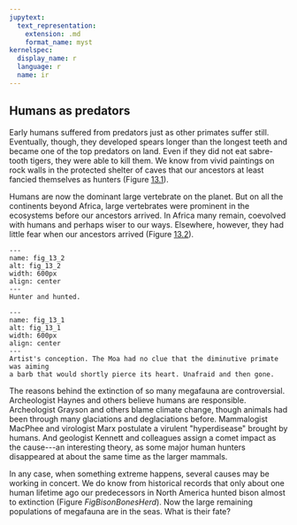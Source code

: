 ```yaml
---
jupytext:
  text_representation:
    extension: .md
    format_name: myst
kernelspec:
  display_name: r
  language: r
  name: ir
---
```


## Humans as predators

Early humans suffered from predators just as other primates suffer still.
Eventually, though, they developed spears longer than the longest teeth and
became one of the top predators on land. Even if they did not eat sabre-tooth
tigers, they were able to kill them. We know from vivid paintings on rock walls
in the protected shelter of caves that our ancestors at least fancied themselves
as hunters (Figure [13.1](fig_13_1)).

Humans are now the dominant large vertebrate on the planet. But on all the
continents beyond Africa, large vertebrates were prominent in the ecosystems
before our ancestors arrived. In Africa many remain, coevolved with humans and
perhaps wiser to our ways. Elsewhere, however, they had little fear when our
ancestors arrived (Figure [13.2](fig_13_2)).

```{figure} ../img/fairuse/.jpg
---
name: fig_13_2
alt: fig_13_2
width: 600px
align: center
---
Hunter and hunted.
```

```{figure} ../img/fairuse/HuntingMoa.jpg
---
name: fig_13_1
alt: fig_13_1
width: 600px
align: center
---
Artist's conception. The Moa had no clue that the diminutive primate was aiming
a barb that would shortly pierce its heart. Unafraid and then gone.
```




The reasons behind the extinction of so many megafauna are controversial.
Archeologist   Haynes and others believe humans are responsible.
Archeologist   Grayson and others blame climate change, though
animals had been through many glaciations and deglaciations
before. Mammalogist   MacPhee and virologist
  Marx postulate a virulent "hyperdisease" brought by
humans. And geologist   Kennett and colleagues assign a comet
impact as the cause---an interesting theory, as some major
human hunters disappeared at about the same time as the larger mammals.

In any case, when something extreme happens, several causes may be working in
concert. We do know from historical records that only about one human lifetime
ago our predecessors in North America hunted bison almost to extinction
(Figure *FigBisonBonesHerd*). Now the large remaining populations of
megafauna are in the seas. What is their fate?